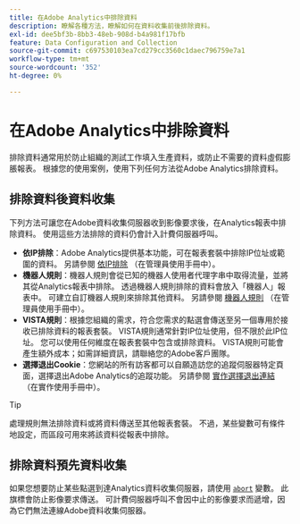 ```yaml
---
title: 在Adobe Analytics中排除資料
description: 瞭解各種方法，瞭解如何在資料收集前後排除資料。
exl-id: dee5bf3b-8bb3-48eb-908d-b4a981f17bfb
feature: Data Configuration and Collection
source-git-commit: c697530103ea7cd279cc3560c1daec796759e7a1
workflow-type: tm+mt
source-wordcount: '352'
ht-degree: 0%

---
```


# 在Adobe Analytics中排除資料

排除資料通常用於防止組織的測試工作填入生產資料，或防止不需要的資料虛假膨脹報表。 根據您的使用案例，使用下列任何方法從Adobe Analytics排除資料。

## 排除資料後資料收集

下列方法可讓您在Adobe資料收集伺服器收到影像要求後，在Analytics報表中排除資料。 使用這些方法排除的資料仍會計入計費伺服器呼叫。

* **依IP排除**：Adobe Analytics提供基本功能，可在報表套裝中排除IP位址或範圍的資料。 另請參閱 [依IP排除](/help/admin/admin/exclude-ip.md) （在管理員使用手冊中）。
* **機器人規則**：機器人規則會從已知的機器人使用者代理字串中取得流量，並將其從Analytics報表中排除。 透過機器人規則排除的資料會放入「機器人」報表中。 可建立自訂機器人規則來排除其他資料。 另請參閱 [機器人規則](/help/admin/admin/c-manage-report-suites/c-edit-report-suites/general/bot-removal/bot-rules.md) （在管理員使用手冊中）。
* **VISTA規則**：根據您組織的需求，符合您需求的點選會傳送至另一個專用於接收已排除資料的報表套裝。 VISTA規則通常針對IP位址使用，但不限於此IP位址。 您可以使用任何維度在報表套裝中包含或排除資料。 VISTA規則可能會產生額外成本；如需詳細資訊，請聯絡您的Adobe客戶團隊。
* **選擇退出Cookie**：您網站的所有訪客都可以自願造訪您的追蹤伺服器特定頁面，選擇退出Adobe Analytics的追蹤功能。 另請參閱 [實作選擇退出連結](/help/implement/js/opt-out.md) （在實作使用手冊中）。

>[!TIP]
>
>處理規則無法排除資料或將資料傳送至其他報表套裝。 不過，某些變數可有條件地設定，而區段可用來將該資料從報表中排除。

## 排除資料預先資料收集

如果您想要防止某些點選到達Analytics資料收集伺服器，請使用 [`abort`](/help/implement/vars/config-vars/abort.md) 變數。 此旗標會防止影像要求傳送。 可計費伺服器呼叫不會因中止的影像要求而遞增，因為它們無法連線Adobe資料收集伺服器。
